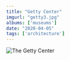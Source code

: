 ```yaml
---
title: "Getty Center"
imgurl: "getty3.jpg"
albums: ['museums']
date: "2020-04-05"
tags: ['architecture']
---
```

![The Getty Center](https://apfbvvpren.cloudimg.io/v7/raw.githubusercontent.com/wpix/solid-pipix/master/photos/getty3.jpg?width/cdn/n/n)
